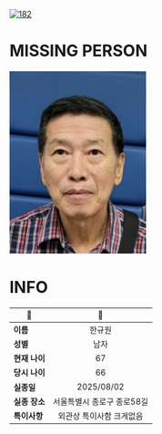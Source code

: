 [![182](https://img.shields.io/badge/%EC%8B%A4%EC%A2%85%EC%8B%A0%EA%B3%A0%EB%8A%94%20%EA%B5%AD%EB%B2%88%EC%97%86%EC%9D%B4-182-blue)](http://safe182.go.kr/index.do)

# MISSING PERSON

<img src="./missing_person.jpg">

# INFO

|🔑|💎|
|--|:--:|
|**이름**|한규원|
|**성별**|남자|
|**현재 나이**|67|
|**당시 나이**|66|
|**실종일**|2025/08/02|
|**실종 장소**|서울특별시 종로구 종로58길 |
|**특이사항**|외관상 특이사함 크게없음|
